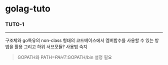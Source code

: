 # golag-tuto

### TUTO-1

---

구조체와 go특유의 non-class 형태의 코드베이스에서 멤버함수를 사용할 수 있는 방법을 활용
그리고 하위 서브모듈? 사용법 숙지

> GOPATH와 PATH=$PAHT:$GOPATH/bin 설정 필요
